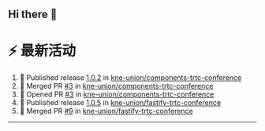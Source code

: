 ## Hi there 👋

<!--

**Here are some ideas to get you started:**

🙋‍♀️ A short introduction - what is your organization all about?
🌈 Contribution guidelines - how can the community get involved?
👩‍💻 Useful resources - where can the community find your docs? Is there anything else the community should know?
🍿 Fun facts - what does your team eat for breakfast?
🧙 Remember, you can do mighty things with the power of [Markdown](https://docs.github.com/github/writing-on-github/getting-started-with-writing-and-formatting-on-github/basic-writing-and-formatting-syntax)
-->


# ⚡ 最新活动

<!--START_SECTION:activity-->
1. 🚀 Published release [1.0.2](https://github.com/kne-union/components-trtc-conference/releases/tag/1.0.2) in [kne-union/components-trtc-conference](https://github.com/kne-union/components-trtc-conference)
2. 🎉 Merged PR [#3](https://github.com/kne-union/components-trtc-conference/pull/3) in [kne-union/components-trtc-conference](https://github.com/kne-union/components-trtc-conference)
3. 💪 Opened PR [#3](https://github.com/kne-union/components-trtc-conference/pull/3) in [kne-union/components-trtc-conference](https://github.com/kne-union/components-trtc-conference)
4. 🚀 Published release [1.0.5](https://github.com/kne-union/fastify-trtc-conference/releases/tag/1.0.5) in [kne-union/fastify-trtc-conference](https://github.com/kne-union/fastify-trtc-conference)
5. 🎉 Merged PR [#9](https://github.com/kne-union/fastify-trtc-conference/pull/9) in [kne-union/fastify-trtc-conference](https://github.com/kne-union/fastify-trtc-conference)
<!--END_SECTION:activity-->

---
